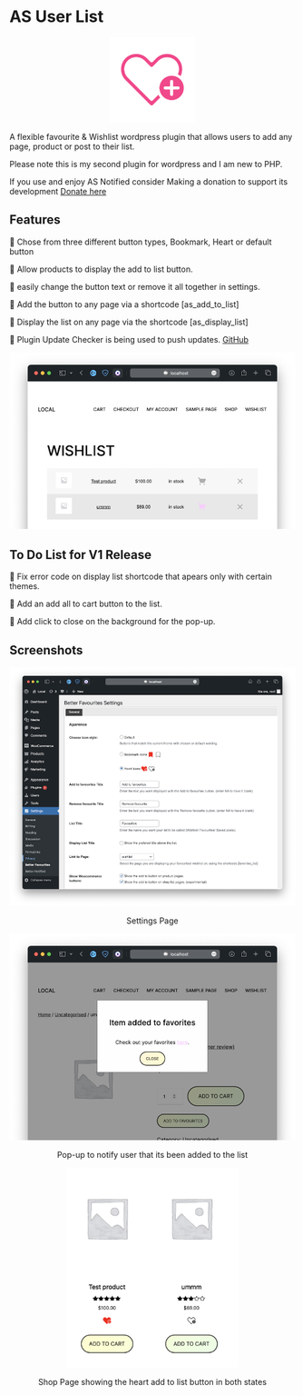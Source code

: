 # AS User List

<div align="center" width="100%">
    <img src="./public/icon.svg" width="150" alt="" />
</div>

A flexible favourite & Wishlist wordpress plugin that allows users to add any page, product or post to their list.

Please note this is my second plugin for wordpress and I am new to PHP.

If you use and enjoy AS Notified consider Making a donation to support its development [Donate here](https://shop.azurestudio.co.nz)

## Features

🔷 Chose from three different button types, Bookmark, Heart or default button

🔷 Allow products to display the add to list button.

🔷 easily change the button text or remove it all together in settings.

🔷 Add the button to any page via a shortcode [as_add_to_list]

🔷 Display the list on any page via the shortcode [as_display_list]

🔷 Plugin Update Checker is being used to push updates. [GitHub](https://github.com/YahnisElsts/plugin-update-checker)

<div align="center" width="100%">
    <img src="public/Screenshot_0.png" alt="" />
</div>

## To Do List for V1 Release

🔷 Fix error code on display list shortcode that apears only with certain themes.

🔷 Add an add all to cart button to the list.

🔷 Add click to close on the background for the pop-up.

## Screenshots

<div align="center" width="100%">
    <img src="public/Screenshot_1.png" alt="" />
<p>Settings Page</p>
    <img src="public/Screenshot_2.png" alt="" />
<p>Pop-up to notify user that its been added to the list</p>
    <img src="public/Screenshot_3.png" alt="" width="60%"/>
<p>Shop Page showing the heart add to list button in both states</p>
</div>

